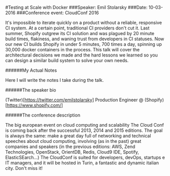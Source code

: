 #Testing at Scale with Docker
###Speaker: Emil Stolarsky
###Date: 10-03-2016
###Conference event: CloudConf 2016

It's impossible to iterate quickly on a product without a reliable, responsive CI system. At a certain point, traditional CI providers don't cut it. Last summer, Shopify outgrew its CI solution and was plagued by 20 minute build times, flakiness, and waning trust from developers in CI statuses. Now our new CI builds Shopify in under 5 minutes, 700 times a day, spinning up 30,000 docker containers in the process.
This talk will cover the architectural decisions we made and the hard lessons we learned so you can design a similar build system to solve your own needs.


######My Actual Notes

Here I will write the notes I take during the talk.

######The speaker bio

(Twitter)[https://twitter.com/emilstolarsky]
Production Engineer @ (Shopify)[https://www.shopify.com/]

######The conference description

The big european event on cloud computing and scalability
The Cloud Conf is coming back after the successful 2013, 2014 and 2015 editions.
The goal is always the same: make a great day full of networking and technical speeches about cloud computing, involving (as in the past) great companies and speakers (in the previous editions: AWS, Zend Technologies, OpenStack, OrientDB, Redis, Cloud9 IDE, Spotify, ElasticSEarch...)
The CloudConf is suited for developers, devOps, startups e IT managers, and it will be hosted in Turin, a fantastic and dynamic italian city. Don't miss it!